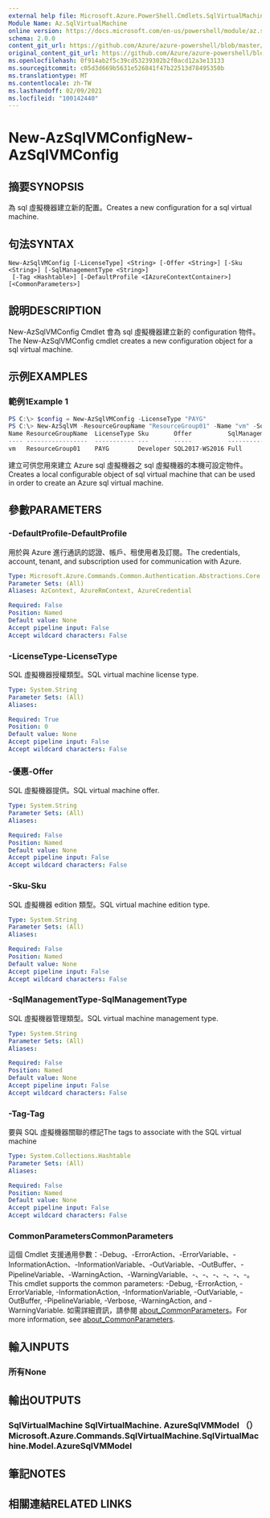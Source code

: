 ```yaml
---
external help file: Microsoft.Azure.PowerShell.Cmdlets.SqlVirtualMachine.dll-Help.xml
Module Name: Az.SqlVirtualMachine
online version: https://docs.microsoft.com/en-us/powershell/module/az.sqlvirtualmachine/new-azsqlvmconfig
schema: 2.0.0
content_git_url: https://github.com/Azure/azure-powershell/blob/master/src/SqlVirtualMachine/SqlVirtualMachine/help/New-AzSqlVMConfig.md
original_content_git_url: https://github.com/Azure/azure-powershell/blob/master/src/SqlVirtualMachine/SqlVirtualMachine/help/New-AzSqlVMConfig.md
ms.openlocfilehash: 0f914ab2f5c39cd53239302b2f0acd12a3e13133
ms.sourcegitcommit: c05d3d669b5631e526841f47b22513d78495350b
ms.translationtype: MT
ms.contentlocale: zh-TW
ms.lasthandoff: 02/09/2021
ms.locfileid: "100142440"
---
```

# <span data-ttu-id="69341-101">New-AzSqlVMConfig</span><span class="sxs-lookup"><span data-stu-id="69341-101">New-AzSqlVMConfig</span></span>

## <span data-ttu-id="69341-102">摘要</span><span class="sxs-lookup"><span data-stu-id="69341-102">SYNOPSIS</span></span>
<span data-ttu-id="69341-103">為 sql 虛擬機器建立新的配置。</span><span class="sxs-lookup"><span data-stu-id="69341-103">Creates a new configuration for a sql virtual machine.</span></span>

## <span data-ttu-id="69341-104">句法</span><span class="sxs-lookup"><span data-stu-id="69341-104">SYNTAX</span></span>

```
New-AzSqlVMConfig [-LicenseType] <String> [-Offer <String>] [-Sku <String>] [-SqlManagementType <String>]
 [-Tag <Hashtable>] [-DefaultProfile <IAzureContextContainer>] [<CommonParameters>]
```

## <span data-ttu-id="69341-105">說明</span><span class="sxs-lookup"><span data-stu-id="69341-105">DESCRIPTION</span></span>
<span data-ttu-id="69341-106">New-AzSqlVMConfig Cmdlet 會為 sql 虛擬機器建立新的 configuration 物件。</span><span class="sxs-lookup"><span data-stu-id="69341-106">The New-AzSqlVMConfig cmdlet creates a new configuration object for a sql virtual machine.</span></span>

## <span data-ttu-id="69341-107">示例</span><span class="sxs-lookup"><span data-stu-id="69341-107">EXAMPLES</span></span>

### <span data-ttu-id="69341-108">範例1</span><span class="sxs-lookup"><span data-stu-id="69341-108">Example 1</span></span>
```powershell
PS C:\> $config = New-AzSqlVMConfig -LicenseType "PAYG"
PS C:\> New-AzSqlVM -ResourceGroupName "ResourceGroup01" -Name "vm" -SqlVM $config
Name ResourceGroupName  LicenseType Sku       Offer          SqlManagementType
---- -----------------  ----------- ---       -----          -----------------
vm   ResourceGroup01    PAYG        Developer SQL2017-WS2016 Full
```

<span data-ttu-id="69341-109">建立可供您用來建立 Azure sql 虛擬機器之 sql 虛擬機器的本機可設定物件。</span><span class="sxs-lookup"><span data-stu-id="69341-109">Creates a local configurable object of sql virtual machine that can be used in order to create an Azure sql virtual machine.</span></span>

## <span data-ttu-id="69341-110">參數</span><span class="sxs-lookup"><span data-stu-id="69341-110">PARAMETERS</span></span>

### <span data-ttu-id="69341-111">-DefaultProfile</span><span class="sxs-lookup"><span data-stu-id="69341-111">-DefaultProfile</span></span>
<span data-ttu-id="69341-112">用於與 Azure 進行通訊的認證、帳戶、租使用者及訂閱。</span><span class="sxs-lookup"><span data-stu-id="69341-112">The credentials, account, tenant, and subscription used for communication with Azure.</span></span>

```yaml
Type: Microsoft.Azure.Commands.Common.Authentication.Abstractions.Core.IAzureContextContainer
Parameter Sets: (All)
Aliases: AzContext, AzureRmContext, AzureCredential

Required: False
Position: Named
Default value: None
Accept pipeline input: False
Accept wildcard characters: False
```

### <span data-ttu-id="69341-113">-LicenseType</span><span class="sxs-lookup"><span data-stu-id="69341-113">-LicenseType</span></span>
<span data-ttu-id="69341-114">SQL 虛擬機器授權類型。</span><span class="sxs-lookup"><span data-stu-id="69341-114">SQL virtual machine license type.</span></span>

```yaml
Type: System.String
Parameter Sets: (All)
Aliases:

Required: True
Position: 0
Default value: None
Accept pipeline input: False
Accept wildcard characters: False
```

### <span data-ttu-id="69341-115">-優惠</span><span class="sxs-lookup"><span data-stu-id="69341-115">-Offer</span></span>
<span data-ttu-id="69341-116">SQL 虛擬機器提供。</span><span class="sxs-lookup"><span data-stu-id="69341-116">SQL virtual machine offer.</span></span>

```yaml
Type: System.String
Parameter Sets: (All)
Aliases:

Required: False
Position: Named
Default value: None
Accept pipeline input: False
Accept wildcard characters: False
```

### <span data-ttu-id="69341-117">-Sku</span><span class="sxs-lookup"><span data-stu-id="69341-117">-Sku</span></span>
<span data-ttu-id="69341-118">SQL 虛擬機器 edition 類型。</span><span class="sxs-lookup"><span data-stu-id="69341-118">SQL virtual machine edition type.</span></span>

```yaml
Type: System.String
Parameter Sets: (All)
Aliases:

Required: False
Position: Named
Default value: None
Accept pipeline input: False
Accept wildcard characters: False
```

### <span data-ttu-id="69341-119">-SqlManagementType</span><span class="sxs-lookup"><span data-stu-id="69341-119">-SqlManagementType</span></span>
<span data-ttu-id="69341-120">SQL 虛擬機器管理類型。</span><span class="sxs-lookup"><span data-stu-id="69341-120">SQL virtual machine management type.</span></span>

```yaml
Type: System.String
Parameter Sets: (All)
Aliases:

Required: False
Position: Named
Default value: None
Accept pipeline input: False
Accept wildcard characters: False
```

### <span data-ttu-id="69341-121">-Tag</span><span class="sxs-lookup"><span data-stu-id="69341-121">-Tag</span></span>
<span data-ttu-id="69341-122">要與 SQL 虛擬機器關聯的標記</span><span class="sxs-lookup"><span data-stu-id="69341-122">The tags to associate with the SQL virtual machine</span></span>

```yaml
Type: System.Collections.Hashtable
Parameter Sets: (All)
Aliases:

Required: False
Position: Named
Default value: None
Accept pipeline input: False
Accept wildcard characters: False
```

### <span data-ttu-id="69341-123">CommonParameters</span><span class="sxs-lookup"><span data-stu-id="69341-123">CommonParameters</span></span>
<span data-ttu-id="69341-124">這個 Cmdlet 支援通用參數：-Debug、-ErrorAction、-ErrorVariable、-InformationAction、-InformationVariable、-OutVariable、-OutBuffer、-PipelineVariable、-WarningAction、-WarningVariable、-、-、-、-、-、-。</span><span class="sxs-lookup"><span data-stu-id="69341-124">This cmdlet supports the common parameters: -Debug, -ErrorAction, -ErrorVariable, -InformationAction, -InformationVariable, -OutVariable, -OutBuffer, -PipelineVariable, -Verbose, -WarningAction, and -WarningVariable.</span></span> <span data-ttu-id="69341-125">如需詳細資訊，請參閱 [about_CommonParameters](http://go.microsoft.com/fwlink/?LinkID=113216)。</span><span class="sxs-lookup"><span data-stu-id="69341-125">For more information, see [about_CommonParameters](http://go.microsoft.com/fwlink/?LinkID=113216).</span></span>

## <span data-ttu-id="69341-126">輸入</span><span class="sxs-lookup"><span data-stu-id="69341-126">INPUTS</span></span>

### <span data-ttu-id="69341-127">所有</span><span class="sxs-lookup"><span data-stu-id="69341-127">None</span></span>

## <span data-ttu-id="69341-128">輸出</span><span class="sxs-lookup"><span data-stu-id="69341-128">OUTPUTS</span></span>

### <span data-ttu-id="69341-129">SqlVirtualMachine SqlVirtualMachine. AzureSqlVMModel （）</span><span class="sxs-lookup"><span data-stu-id="69341-129">Microsoft.Azure.Commands.SqlVirtualMachine.SqlVirtualMachine.Model.AzureSqlVMModel</span></span>

## <span data-ttu-id="69341-130">筆記</span><span class="sxs-lookup"><span data-stu-id="69341-130">NOTES</span></span>

## <span data-ttu-id="69341-131">相關連結</span><span class="sxs-lookup"><span data-stu-id="69341-131">RELATED LINKS</span></span>
